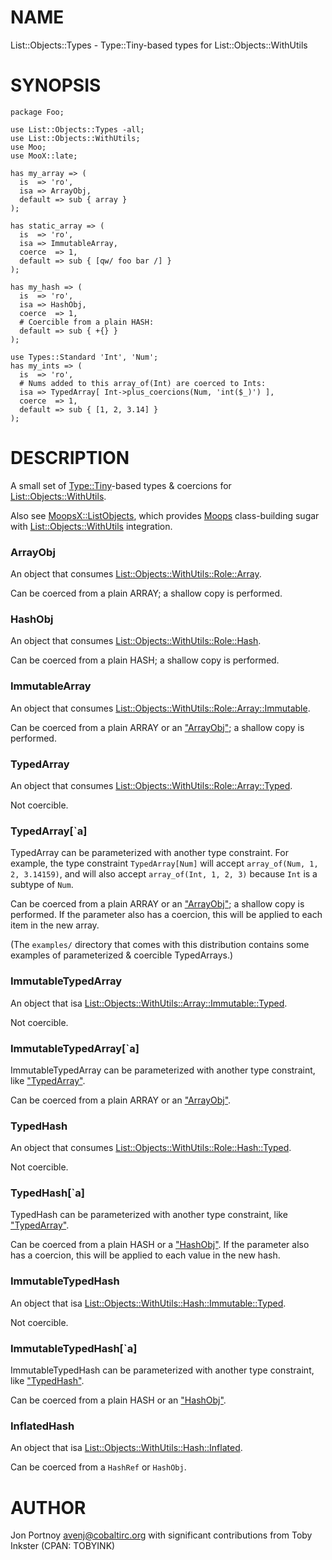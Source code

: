 # NAME

List::Objects::Types - Type::Tiny-based types for List::Objects::WithUtils

# SYNOPSIS

    package Foo;

    use List::Objects::Types -all;
    use List::Objects::WithUtils;
    use Moo;
    use MooX::late;

    has my_array => (
      is  => 'ro',
      isa => ArrayObj,
      default => sub { array }
    );

    has static_array => (
      is  => 'ro',
      isa => ImmutableArray,
      coerce  => 1,
      default => sub { [qw/ foo bar /] }
    );

    has my_hash => (
      is  => 'ro',
      isa => HashObj,
      coerce  => 1,
      # Coercible from a plain HASH:
      default => sub { +{} }
    );

    use Types::Standard 'Int', 'Num';
    has my_ints => (
      is  => 'ro',
      # Nums added to this array_of(Int) are coerced to Ints:
      isa => TypedArray[ Int->plus_coercions(Num, 'int($_)') ],
      coerce  => 1,
      default => sub { [1, 2, 3.14] }
    );

# DESCRIPTION

A small set of [Type::Tiny](http://search.cpan.org/perldoc?Type::Tiny)\-based types & coercions for
[List::Objects::WithUtils](http://search.cpan.org/perldoc?List::Objects::WithUtils).

Also see [MoopsX::ListObjects](http://search.cpan.org/perldoc?MoopsX::ListObjects), which provides [Moops](http://search.cpan.org/perldoc?Moops) class-building sugar
with [List::Objects::WithUtils](http://search.cpan.org/perldoc?List::Objects::WithUtils) integration.

### ArrayObj

An object that consumes [List::Objects::WithUtils::Role::Array](http://search.cpan.org/perldoc?List::Objects::WithUtils::Role::Array).

Can be coerced from a plain ARRAY; a shallow copy is performed.

### HashObj

An object that consumes [List::Objects::WithUtils::Role::Hash](http://search.cpan.org/perldoc?List::Objects::WithUtils::Role::Hash).

Can be coerced from a plain HASH; a shallow copy is performed.

### ImmutableArray

An object that consumes [List::Objects::WithUtils::Role::Array::Immutable](http://search.cpan.org/perldoc?List::Objects::WithUtils::Role::Array::Immutable).

Can be coerced from a plain ARRAY or an ["ArrayObj"](#ArrayObj); a shallow copy is performed.

### TypedArray

An object that consumes [List::Objects::WithUtils::Role::Array::Typed](http://search.cpan.org/perldoc?List::Objects::WithUtils::Role::Array::Typed).

Not coercible.

### TypedArray\[\`a\]

TypedArray can be parameterized with another type constraint. For
example, the type constraint `TypedArray[Num]` will accept
`array_of(Num, 1, 2, 3.14159)`, and will also accept
`array_of(Int, 1, 2, 3)` because `Int` is a subtype of `Num`.

Can be coerced from a plain ARRAY or an ["ArrayObj"](#ArrayObj); a shallow copy is
performed. If the parameter also has a coercion, this will be applied
to each item in the new array.

(The `examples/` directory that comes with this distribution contains some
examples of parameterized & coercible TypedArrays.)

### ImmutableTypedArray

An object that isa [List::Objects::WithUtils::Array::Immutable::Typed](http://search.cpan.org/perldoc?List::Objects::WithUtils::Array::Immutable::Typed).

Not coercible.

### ImmutableTypedArray\[\`a\]

ImmutableTypedArray can be parameterized with another type constraint, like
["TypedArray"](#TypedArray).

Can be coerced from a plain ARRAY or an ["ArrayObj"](#ArrayObj).

### TypedHash

An object that consumes [List::Objects::WithUtils::Role::Hash::Typed](http://search.cpan.org/perldoc?List::Objects::WithUtils::Role::Hash::Typed).

Not coercible.

### TypedHash\[\`a\]

TypedHash can be parameterized with another type constraint, like
["TypedArray"](#TypedArray).

Can be coerced from a plain HASH or a ["HashObj"](#HashObj). If the parameter also has a
coercion, this will be applied to each value in the new hash.

### ImmutableTypedHash

An object that isa [List::Objects::WithUtils::Hash::Immutable::Typed](http://search.cpan.org/perldoc?List::Objects::WithUtils::Hash::Immutable::Typed).

Not coercible.

### ImmutableTypedHash\[\`a\]

ImmutableTypedHash can be parameterized with another type constraint, like
["TypedHash"](#TypedHash).

Can be coerced from a plain HASH or an ["HashObj"](#HashObj).

### InflatedHash

An object that isa [List::Objects::WithUtils::Hash::Inflated](http://search.cpan.org/perldoc?List::Objects::WithUtils::Hash::Inflated).

Can be coerced from a `HashRef` or `HashObj`.

# AUTHOR

Jon Portnoy <avenj@cobaltirc.org> with significant contributions from Toby
Inkster (CPAN: TOBYINK)
